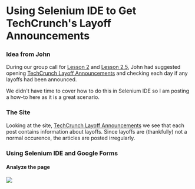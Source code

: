 # Using Selenium IDE to Get TechCrunch's Layoff Announcements

### Idea from John
During our group call for [Lesson 2](https://github.com/estasney/Master_Builders/blob/master/Courses/Lesson%202%20-%20Selectors.md)
and [Lesson 2.5](https://github.com/estasney/Master_Builders/blob/master/Courses/Lesson%202.5%20-%20Selenium%20IDE.md), 
John had suggested opening [TechCrunch Layoff Announcements](https://techcrunch.com/tag/layoffs/) and checking each day if 
any layoffs had been announced.

We didn't have time to cover how to do this in Selenium IDE so I am posting a how-to here as it is a great scenario.

### The Site
Looking at the site, [TechCrunch Layoff Announcements](https://techcrunch.com/tag/layoffs/) we see that each post contains information about layoffs.
Since layoffs are (thankfully) not a normal occurence, the articles are posted irregularly.

### Using Selenium IDE and Google Forms

#### Analyze the page

![](https://thumbs.gfycat.com/GeneralDelayedCaiman-size_restricted.gif)





